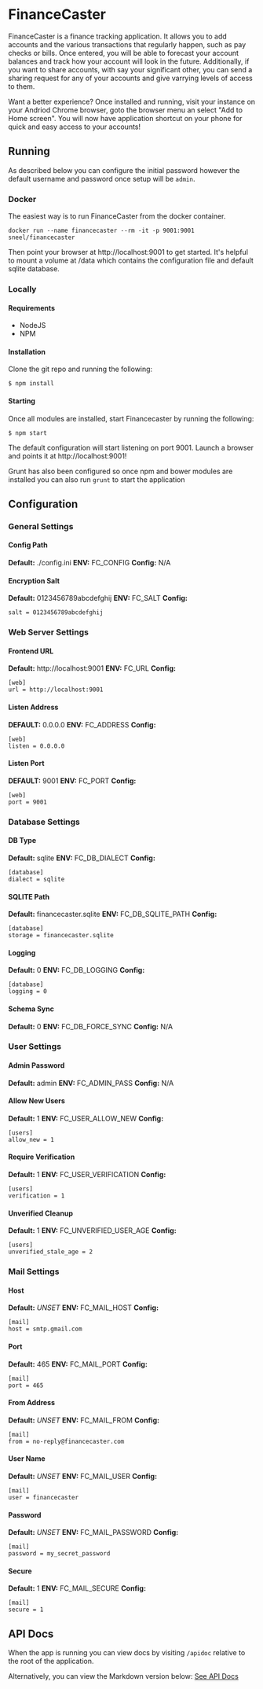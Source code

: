 # FinanceCaster
FinanceCaster is a finance tracking application.  It allows you to add accounts and the various transactions that regularly happen, such as pay checks or bills.  Once entered, you will be able to forecast your account balances and track how your account will look in the future.  Additionally, if you want to share accounts, with say your significant other, you can send a sharing request for any of your accounts and give varrying levels of access to them.

Want a better experience?  Once installed and running, visit your instance on your Andriod Chrome browser, goto the browser menu an select "Add to Home screen".  You will now have application shortcut on your phone for quick and easy access to your accounts!

## Running
As described below you can configure the initial password however the default username and password once setup will be `admin`.
### Docker
The easiest way is to run FinanceCaster from the docker container.
```
docker run --name financecaster --rm -it -p 9001:9001 sneel/financecaster
```
Then point your browser at http://localhost:9001 to get started.  It's helpful to mount a volume at /data which contains the configuration file and default sqlite database.

### Locally
#### Requirements
* NodeJS
* NPM
#### Installation
Clone the git repo and running the following:

```
$ npm install
```
#### Starting
Once all modules are installed, start Financecaster by running the following:
```
$ npm start
```
The default configuration will start listening on port 9001.  Launch a browser and points it at http://localhost:9001!

Grunt has also been configured so once npm and bower modules are installed you can also run `grunt` to start the application

## Configuration

### General Settings
#### Config Path
**Default:** ./config.ini
**ENV:** FC_CONFIG
**Config:** N/A
#### Encryption Salt
**Default:** 0123456789abcdefghij
**ENV:** FC_SALT
**Config:**
```
salt = 0123456789abcdefghij
```
### Web Server Settings
#### Frontend URL
**Default:** http://localhost:9001
**ENV:** FC_URL
**Config:**
```
[web]
url = http://localhost:9001
```
#### Listen Address
**DEFAULT:** 0.0.0.0
**ENV:** FC_ADDRESS
**Config:**
```
[web]
listen = 0.0.0.0
```
#### Listen Port
**DEFAULT:** 9001
**ENV:** FC_PORT
**Config:**
```
[web]
port = 9001
```
### Database Settings
#### DB Type
**Default:** sqlite
**ENV:** FC_DB_DIALECT
**Config:**
```
[database]
dialect = sqlite
```
#### SQLITE Path
**Default:** financecaster.sqlite
**ENV:** FC_DB_SQLITE_PATH
**Config:**
```
[database]
storage = financecaster.sqlite
```

#### Logging
**Default:** 0
**ENV:** FC_DB_LOGGING
**Config:**
```
[database]
logging = 0
```

#### Schema Sync
**Default:** 0
**ENV:** FC_DB_FORCE_SYNC
**Config:** N/A

### User Settings
#### Admin Password
**Default:** admin
**ENV:** FC_ADMIN_PASS
**Config:** N/A

#### Allow New Users
**Default:** 1
**ENV:** FC_USER_ALLOW_NEW
**Config:**
```
[users]
allow_new = 1
```

#### Require Verification
**Default:** 1
**ENV:** FC_USER_VERIFICATION
**Config:**
```
[users]
verification = 1
```

#### Unverified Cleanup
**Default:** 1
**ENV:** FC_UNVERIFIED_USER_AGE
**Config:**
```
[users]
unverified_stale_age = 2
```

### Mail Settings
#### Host
**Default:** *UNSET*
**ENV:** FC_MAIL_HOST
**Config:**
```
[mail]
host = smtp.gmail.com
```

#### Port
**Default:** 465
**ENV:** FC_MAIL_PORT
**Config:**
```
[mail]
port = 465
```

#### From Address
**Default:** *UNSET*
**ENV:** FC_MAIL_FROM
**Config:**
```
[mail]
from = no-reply@financecaster.com
```

#### User Name
**Default:** *UNSET*
**ENV:** FC_MAIL_USER
**Config:**
```
[mail]
user = financecaster
```

#### Password
**Default:** *UNSET*
**ENV:** FC_MAIL_PASSWORD
**Config:**
```
[mail]
password = my_secret_password
```

#### Secure
**Default:** 1
**ENV:** FC_MAIL_SECURE
**Config:**
```
[mail]
secure = 1
```
## API Docs
When the app is running you can view docs by visiting `/apidoc` relative to the root of the application.

Alternatively, you can view the Markdown version below:
[See API Docs](apidoc.md)
